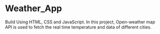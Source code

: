 # Weather_App
Build Using HTML, CSS and JavaScript. In this project, Open-weather map API is used to fetch the real time temperature and data of different cities.
